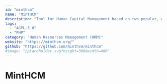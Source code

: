 ```yaml
---
id: "minthcm"
name: "MintHCM"
description: "Tool for Human Capital Management based on two popular, well-known business applications SugarCRM Community Edition and SuiteCRM."
tags:
  - "AGPL-3.0"
  - "PHP"
category: "Human Resources Management (HRM)"
website: "https://minthcm.org/"
github: "https://github.com/minthcm/minthcm"
#image: "/placeholder.svg?height=300&width=400"
---
```


# MintHCM
